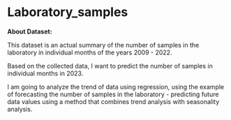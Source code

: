 # Laboratory_samples

**About Dataset:**

This dataset is an actual summary of the number of samples in the laboratory in individual months of the years 2009 - 2022.

Based on the collected data, I want to predict the number of samples in individual months in 2023.

I am going to analyze the trend of data using regression, using the example of forecasting the number of samples in the laboratory - predicting future data values using a method that combines trend analysis with seasonality analysis.
